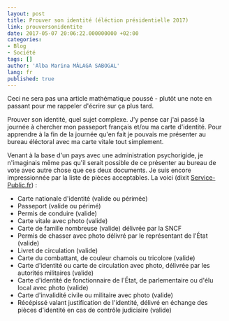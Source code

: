 ```yaml
---
layout: post
title: Prouver son identité (éléction présidentielle 2017)
link: prouversonidentite
date: 2017-05-07 20:06:22.000000000 +02:00
categories:
- Blog
- Société
tags: []
author: 'Alba Marina MÁLAGA SABOGAL'
lang: fr
published: true
---
```


Ceci ne sera pas una article mathématique poussé - plutôt une note en passant pour me rappeler d'écrire sur ça plus tard.

Prouver son identité, quel sujet complexe. J'y pense car j'ai passé la journée à chercher mon passeport français et/ou ma carte d'identité. Pour apprendre à la fin de la journée qu'en fait je pouvais me présenter au bureau éléctoral avec ma carte vitale tout simplement.

Venant à la base d'un pays avec une administration psychorigide, je n'imaginais même pas qu'il serait possible de ce présenter au bureau de vote avec autre chose que ces deux documents. Je suis encore impressionnée par la liste de pièces acceptables. La voici (dixit [Service-Public.fr](https://www.service-public.fr/particuliers/vosdroits/F1361))
:

-   Carte nationale d'identité (valide ou périmée)
-   Passeport (valide ou périmé)
-   Permis de conduire (valide)
-   Carte vitale avec photo (valide)
-   Carte de famille nombreuse (valide) délivrée par la SNCF
-   Permis de chasser avec photo délivré par le représentant de l'État (valide)
-   Livret de circulation (valide)
-   Carte du combattant, de couleur chamois ou tricolore (valide)
-   Carte d'identité ou carte de circulation avec photo, délivrée par les autorités militaires (valide)
-   Carte d'identité de fonctionnaire de l'État, de parlementaire ou d'élu local avec photo (valide)
-   Carte d'invalidité civile ou militaire avec photo (valide)
-   Récépissé valant justification de l'identité, délivré en échange des pièces d'identité en cas de contrôle judiciaire (valide)
